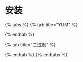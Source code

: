 # 安装

{% tabs %}
{% tab title="YUM" %}

{% endtab %}

{% tab title="二进制" %}

{% endtab %}
{% endtabs %}
